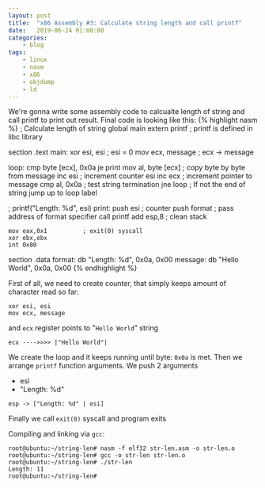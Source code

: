 ```yaml
---
layout: post
title:	"x86 Assembly #3: Calculate string length and call printf"
date:	2019-06-24 01:00:00
categories:
    - blog
tags:
    - linux
    - nasm
    - x86
    - objdump
    - ld
---
```

We're gonna write some assembly code to calcualte length of string and call printf to print out result. Final code is looking like this:
{% highlight nasm %}
; Calculate length of string
global main
extern printf  ;  printf is defined in libc library

section .text
main:
    xor esi, esi         ; esi = 0
    mov ecx, message     ; ecx -> message

loop:
    cmp byte [ecx], 0x0a
    je print
    mov al, byte [ecx]   ; copy byte by byte from message
    inc esi              ; increment counter esi
    inc ecx              ; increment pointer to message
    cmp al, 0x0a         ; test string termination
    jne loop             ; If not the end of string jump up to loop label

; printf("Length: %d", esi)
print:
    push esi             ; counter
    push format          ; pass address of format specifier
    call printf
    add esp,8            ; clean stack

    mov eax,0x1          ; exit(0) syscall
    xor ebx,ebx
    int 0x80

section .data
    format: db "Length: %d", 0x0a, 0x00
    message: db "Hello World", 0x0a, 0x00
{% endhighlight %}

First of all, we need to create counter, that simply keeps amount of character read so far:
~~~
xor esi, esi
mov ecx, message
~~~

and `ecx` register points to "`Hello World`" string
~~~
ecx ---->>>> |"Hello World"|
~~~

We create the loop and it keeps running until byte: `0x0a` is met. Then we arrange `printf` function arguments.
We push 2 arguments
 - esi
 - "Length: %d"

~~~
esp -> ["Length: %d" | esi]
~~~

Finally we call `exit(0)` syscall and program exits

Compiling and linking via `gcc`:
~~~
root@ubuntu:~/string-len# nasm -f elf32 str-len.asm -o str-len.o                                                 
root@ubuntu:~/string-len# gcc -o str-len str-len.o
root@ubuntu:~/string-len# ./str-len
Length: 11
root@ubuntu:~/string-len# 
~~~